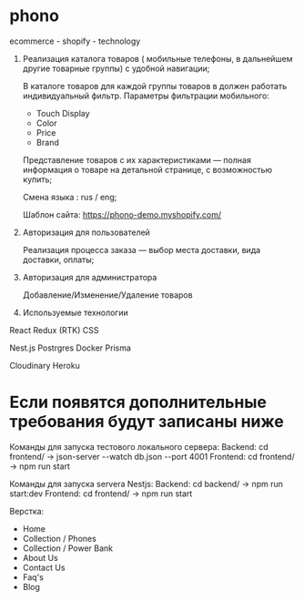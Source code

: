 # phono
ecommerce - shopify - technology


1.  Реализация каталога товаров ( мобильные телефоны, в дальнейшем другие товарные группы) с удобной навигации; 

    В каталоге товаров для каждой группы товаров в должен работать индивидуальный фильтр. 
    Параметры фильтрации мобильного: 
     - Touch Display
     - Color
     - Price
     - Brand
 
    Представление товаров с их характеристиками — полная информация о товаре на детальной странице, с возможностью купить; 

    

    Смена языка : rus / eng;


    Шаблон сайта: https://phono-demo.myshopify.com/

2. Авторизация для пользователей 
    
    Реализация процесса заказа — выбор места доставки, вида доставки, оплаты; 

3. Авторизация для администратора

    Добавление/Изменение/Удаление товаров

4. Используемые технологии

  React 
  Redux (RTK)
  CSS

  Nest.js 
  Postrgres
  Docker 
  Prisma

  Cloudinary
  Heroku

# Если появятся дополнительные требования будут записаны ниже


Команды для запуска тестового локального сервера:
Backend: cd frontend/ -> json-server --watch db.json --port 4001
Frontend: cd frontend/ -> npm run start

Команды для запуска servera Nestjs:
Backend: cd backend/ -> npm run start:dev
Frontend: cd frontend/ -> npm run start


Верстка: 
- Home
- Collection / Phones
- Collection / Power Bank
- About Us
- Contact Us
- Faq's
- Blog